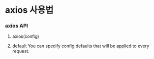 # axios 사용법

### axios API

1. axios(config)


2. default
You can specify config defaults that will be applied to every request.
